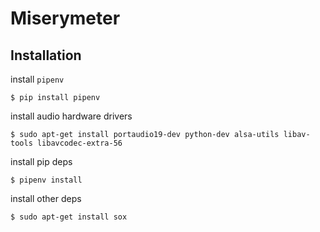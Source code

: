 # Miserymeter

## Installation

install `pipenv`

    $ pip install pipenv

install audio hardware drivers

    $ sudo apt-get install portaudio19-dev python-dev alsa-utils libav-tools libavcodec-extra-56

install pip deps

    $ pipenv install

install other deps

    $ sudo apt-get install sox
